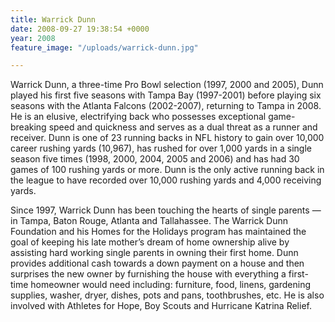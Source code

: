 ```yaml
---
title: Warrick Dunn
date: 2008-09-27 19:38:54 +0000
year: 2008
feature_image: "/uploads/warrick-dunn.jpg"

---
```

Warrick Dunn, a three-time Pro Bowl selection (1997, 2000 and 2005), Dunn played his first five seasons with Tampa Bay (1997-2001) before playing six seasons with the Atlanta Falcons (2002-2007), returning to Tampa in 2008. He is an elusive, electrifying back who possesses exceptional game-breaking speed and quickness and serves as a dual threat as a runner and receiver. Dunn is one of 23 running backs in NFL history to gain over 10,000 career rushing yards (10,967), has rushed for over 1,000 yards in a single season five times (1998, 2000, 2004, 2005 and 2006) and has had 30 games of 100 rushing yards or more. Dunn is the only active running back in the league to have recorded over 10,000 rushing yards and 4,000 receiving yards.

Since 1997, Warrick Dunn has been touching the hearts of single parents — in Tampa, Baton Rouge, Atlanta and Tallahassee. The Warrick Dunn Foundation and his Homes for the Holidays program has maintained the goal of keeping his late mother’s dream of home ownership alive by assisting hard working single parents in owning their first home. Dunn provides additional cash towards a down payment on a house and then surprises the new owner by furnishing the house with everything a first-time homeowner would need including: furniture, food, linens, gardening supplies, washer, dryer, dishes, pots and pans, toothbrushes, etc. He is also involved with Athletes for Hope, Boy Scouts and Hurricane Katrina Relief.
